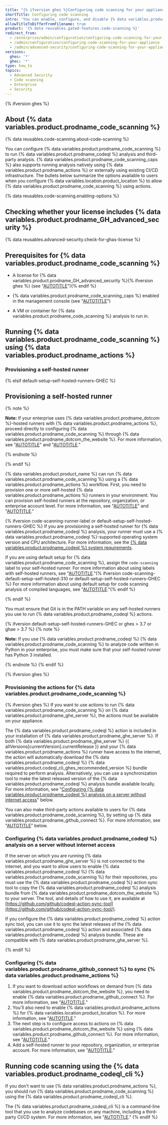 ```yaml
---
title: "{% ifversion ghes %}Configuring code scanning for your appliance{% elsif default-setup-self-hosted-runners-GHEC %}Configuring self-hosted runners for code scanning in your enterprise{% endif %}"
shortTitle: Configuring code scanning
intro: 'You can enable, configure, and disable {% data variables.product.prodname_code_scanning %} for {% data variables.product.product_name %}{% ifversion default-setup-self-hosted-runners-GHEC %} without {% data variables.product.prodname_dotcom %}-hosted runners{% endif %}. {% data variables.product.prodname_code_scanning_caps %} allows users to scan code for vulnerabilities and errors.'
allowTitleToDifferFromFilename: true
product: '{% data reusables.gated-features.code-scanning %}'
redirect_from:
  - /enterprise/admin/configuration/configuring-code-scanning-for-your-appliance
  - /admin/configuration/configuring-code-scanning-for-your-appliance
  - /admin/advanced-security/configuring-code-scanning-for-your-appliance
versions:
  ghes: '*'
  ghec: '*'
type: how_to
topics:
  - Advanced Security
  - Code scanning
  - Enterprise
  - Security
---
```

<!--The CodeQL CLI man pages include a link to a section in this article. If you rename this article,
make sure that you also update the MS short link: https://aka.ms/code-scanning-docs/configuring-ghes.-->

{% ifversion ghes %}

## About {% data variables.product.prodname_code_scanning %}

{% data reusables.code-scanning.about-code-scanning %}

You can configure {% data variables.product.prodname_code_scanning %} to run {% data variables.product.prodname_codeql %} analysis and third-party analysis. {% data variables.product.prodname_code_scanning_caps %} also supports running analysis natively using {% data variables.product.prodname_actions %} or externally using existing CI/CD infrastructure. The bullets below summarize the options available to users when you configure {% data variables.location.product_location %} to allow {% data variables.product.prodname_code_scanning %} using actions.

{% data reusables.code-scanning.enabling-options %}

## Checking whether your license includes {% data variables.product.prodname_GH_advanced_security %}

{% data reusables.advanced-security.check-for-ghas-license %}

## Prerequisites for {% data variables.product.prodname_code_scanning %}

- A license for {% data variables.product.prodname_GH_advanced_security %}{% ifversion ghes %} (see "[AUTOTITLE](/billing/managing-billing-for-github-advanced-security/about-billing-for-github-advanced-security)"){% endif %}

- {% data variables.product.prodname_code_scanning_caps %} enabled in the management console (see "[AUTOTITLE](/admin/code-security/managing-github-advanced-security-for-your-enterprise/enabling-github-advanced-security-for-your-enterprise)")

- A VM or container for {% data variables.product.prodname_code_scanning %} analysis to run in.

<!-- Anchor to maintain the CodeQL CLI manual pages link: https://aka.ms/code-scanning-docs/configuring-ghes -->

<a name="running-code-scanning-using-github-actions"></a>

## Running {% data variables.product.prodname_code_scanning %} using {% data variables.product.prodname_actions %}

### Provisioning a self-hosted runner

{% elsif default-setup-self-hosted-runners-GHEC %}

## Provisioning a self-hosted runner

{% note %}

**Note:** If your enterprise uses {% data variables.product.prodname_dotcom %}-hosted runners with {% data variables.product.prodname_actions %}, proceed directly to configuring {% data variables.product.prodname_code_scanning %} through {% data variables.product.prodname_dotcom_the_website %}. For more information, see "[AUTOTITLE](/code-security/code-scanning/enabling-code-scanning/configuring-default-setup-for-code-scanning)" and "[AUTOTITLE](/code-security/code-scanning/enabling-code-scanning/configuring-default-setup-for-code-scanning-at-scale)."

{% endnote %}

{% endif %}

{% data variables.product.product_name %} can run {% data variables.product.prodname_code_scanning %} using a {% data variables.product.prodname_actions %} workflow. First, you need to provision one or more self-hosted {% data variables.product.prodname_actions %} runners in your environment. You can provision self-hosted runners at the repository, organization, or enterprise account level. For more information, see "[AUTOTITLE](/actions/hosting-your-own-runners/managing-self-hosted-runners/about-self-hosted-runners)" and "[AUTOTITLE](/actions/hosting-your-own-runners/managing-self-hosted-runners/adding-self-hosted-runners)."

{% ifversion code-scanning-runner-label or default-setup-self-hosted-runners-GHEC %}
If you are provisioning a self-hosted runner for {% data variables.product.prodname_codeql %} analysis, your runner must use a {% data variables.product.prodname_codeql %}-supported operating system version and CPU architecture. For more information, see the [{% data variables.product.prodname_codeql %} system requirements](https://codeql.github.com/docs/codeql-overview/system-requirements/).

If you are using default setup for {% data variables.product.prodname_code_scanning %}, assign the `code-scanning` label to your self-hosted runner. For more information about using labels with self-hosted runners, see "[AUTOTITLE](/actions/hosting-your-own-runners/managing-self-hosted-runners/using-labels-with-self-hosted-runners)."{% ifversion code-scanning-default-setup-self-hosted-310 or default-setup-self-hosted-runners-GHEC %} For more information about using default setup for code scanning analysis of compiled languages, see "[AUTOTITLE](/code-security/code-scanning/automatically-scanning-your-code-for-vulnerabilities-and-errors/codeql-code-scanning-for-compiled-languages)."{% endif %}

{% endif %}

You must ensure that Git is in the PATH variable on any self-hosted runners you use to run {% data variables.product.prodname_codeql %} actions.

{% ifversion default-setup-self-hosted-runners-GHEC or ghes > 3.7 or ghae > 3.7 %}
{% note %}

**Note:** If you use {% data variables.product.prodname_codeql %} {% data variables.product.prodname_code_scanning %} to analyze code written in Python in your enterprise, you must make sure that your self-hosted runner has Python 3 installed.

{% endnote %}
{% endif %}

{% ifversion ghes %}

### Provisioning the actions for {% data variables.product.prodname_code_scanning %}

{% ifversion ghes %}
If you want to use actions to run {% data variables.product.prodname_code_scanning %} on {% data variables.product.prodname_ghe_server %}, the actions must be available on your appliance.

The {% data variables.product.prodname_codeql %} action is included in your installation of {% data variables.product.prodname_ghe_server %}. If both {% data variables.product.prodname_ghe_server %} {{ allVersions[currentVersion].currentRelease }} and your {% data variables.product.prodname_actions %} runner have access to the internet, the action will automatically download the {% data variables.product.prodname_codeql %} {% data variables.product.codeql_cli_ghes_recommended_version %} bundle required to perform analysis. Alternatively, you can use a synchronization tool to make the latest released version of the {% data variables.product.prodname_codeql %} analysis bundle available locally. For more information, see "[Configuring {% data variables.product.prodname_codeql %} analysis on a server without internet access](#configuring-codeql-analysis-on-a-server-without-internet-access)" below.

You can also make third-party actions available to users for {% data variables.product.prodname_code_scanning %}, by setting up {% data variables.product.prodname_github_connect %}. For more information, see "[AUTOTITLE](/admin/code-security/managing-github-advanced-security-for-your-enterprise/configuring-code-scanning-for-your-appliance#configuring-github-connect-to-sync-github-actions)" below.

### Configuring {% data variables.product.prodname_codeql %} analysis on a server without internet access

If the server on which you are running {% data variables.product.prodname_ghe_server %} is not connected to the internet, and you want to allow users to enable {% data variables.product.prodname_codeql %} {% data variables.product.prodname_code_scanning %} for their repositories, you must use the {% data variables.product.prodname_codeql %} action sync tool to copy the {% data variables.product.prodname_codeql %} analysis bundle from {% data variables.product.prodname_dotcom_the_website %} to your server. The tool, and details of how to use it, are available at [https://github.com/github/codeql-action-sync-tool](https://github.com/github/codeql-action-sync-tool/).

If you configure the {% data variables.product.prodname_codeql %} action sync tool, you can use it to sync the latest releases of the {% data variables.product.prodname_codeql %} action and associated {% data variables.product.prodname_codeql %} analysis bundle. These are compatible with {% data variables.product.prodname_ghe_server %}.

{% endif %}

### Configuring {% data variables.product.prodname_github_connect %} to sync {% data variables.product.prodname_actions %}

1. If you want to download action workflows on demand from {% data variables.product.prodname_dotcom_the_website %}, you need to enable {% data variables.product.prodname_github_connect %}. For more information, see "[AUTOTITLE](/admin/configuration/configuring-github-connect/managing-github-connect#enabling-github-connect)."
1. You'll also need to enable {% data variables.product.prodname_actions %} for {% data variables.location.product_location %}. For more information, see "[AUTOTITLE](/admin/github-actions/getting-started-with-github-actions-for-your-enterprise/getting-started-with-github-actions-for-github-enterprise-server)."
1. The next step is to configure access to actions on {% data variables.product.prodname_dotcom_the_website %} using {% data variables.product.prodname_github_connect %}. For more information, see "[AUTOTITLE](/admin/github-actions/managing-access-to-actions-from-githubcom/enabling-automatic-access-to-githubcom-actions-using-github-connect)."
1. Add a self-hosted runner to your repository, organization, or enterprise account. For more information, see "[AUTOTITLE](/actions/hosting-your-own-runners/managing-self-hosted-runners/adding-self-hosted-runners)."

## Running code scanning using the {% data variables.product.prodname_codeql_cli %}

If you don't want to use {% data variables.product.prodname_actions %}, you should run {% data variables.product.prodname_code_scanning %} using the {% data variables.product.prodname_codeql_cli %}.

The {% data variables.product.prodname_codeql_cli %} is a command-line tool that you use to analyze codebases on any machine, including a third-party CI/CD system. For more information, see "[AUTOTITLE](/code-security/code-scanning/integrating-with-code-scanning/using-code-scanning-with-your-existing-ci-system)."
{% endif %}
